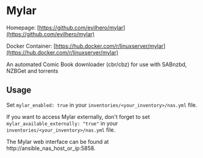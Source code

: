
# Mylar

Homepage: [https://github.com/evilhero/mylar](https://github.com/evilhero/mylar)

Docker Container: [https://hub.docker.com/r/linuxserver/mylar](https://hub.docker.com/r/linuxserver/mylar)

An automated Comic Book downloader (cbr/cbz) for use with SABnzbd, NZBGet and torrents

## Usage

Set `mylar_enabled: true` in your `inventories/<your_inventory>/nas.yml` file.

If you want to access Mylar externally, don't forget to set `mylar_available_externally: "true"` in your `inventories/<your_inventory>/nas.yml` file.

The Mylar web interface can be found at http://ansible_nas_host_or_ip:5858.

